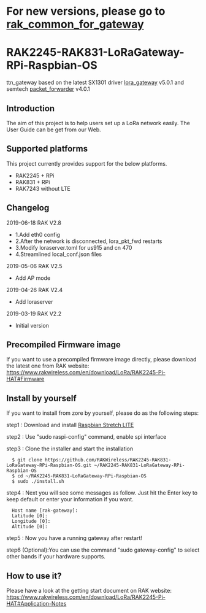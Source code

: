 # For new versions, please go to [rak_common_for_gateway](https://github.com/RAKWireless/rak_common_for_gateway)

# RAK2245-RAK831-LoRaGateway-RPi-Raspbian-OS

ttn_gateway based on the latest SX1301 driver [lora_gateway](https://github.com/Lora-net/lora_gateway) v5.0.1 and semtech [packet_forwarder](https://github.com/Lora-net/packet_forwarder) v4.0.1  

##	Introduction 

The aim of this project is to help users set up a LoRa network easily. The User Guide can be get from our Web.

##	Supported platforms

This project currently provides support for the below platforms.

* RAK2245 + RPi
* RAK831 + RPi
* RAK7243 without LTE

##	Changelog

2019-06-18 RAK V2.8

* 1.Add eth0 config
* 2.After the network is disconnected, lora_pkt_fwd restarts
* 3.Modify loraserver.toml for us915 and cn 470
* 4.Streamlined local_conf.json files

2019-05-06 RAK V2.5

* Add AP mode

2019-04-26 RAK V2.4

* Add loraserver

2019-03-19 RAK V2.2

* Initial version

##    Precompiled Firmware image
If you want to use a precompiled firmware image directly, please download the latest one from RAK website:
https://www.rakwireless.com/en/download/LoRa/RAK2245-Pi-HAT#Firmware

##	Install by yourself
If you want to install from zore by yourself, please do as the following steps:

step1 : Download and install [Raspbian Stretch LITE](https://www.raspberrypi.org/downloads/raspbian/) 

step2 : Use "sudo raspi-config" command, enable spi interface

step3 : Clone the installer and start the installation

      $ git clone https://github.com/RAKWireless/RAK2245-RAK831-LoRaGateway-RPi-Raspbian-OS.git ~/RAK2245-RAK831-LoRaGateway-RPi-Raspbian-OS
      $ cd ~/RAK2245-RAK831-LoRaGateway-RPi-Raspbian-OS
      $ sudo ./install.sh

step4 : Next you will see some messages as follow. Just hit the Enter key to keep default or enter your information if you want.

      Host name [rak-gateway]:
      Latitude [0]: 
      Longitude [0]: 
      Altitude [0]: 
    
step5 : Now you have a running gateway after restart!

step6 (Optional):You can use the command "sudo gateway-config" to select other bands if your hardware supports.

##   How to use it?
Please have a look at the getting start document on RAK website:
https://www.rakwireless.com/en/download/LoRa/RAK2245-Pi-HAT#Application-Notes
